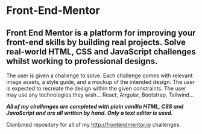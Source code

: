 # Front-End-Mentor

## Front End Mentor is a platform for improving your front-end skills by building real projects. Solve real-world HTML, CSS and JavaScript challenges whilst working to professional designs.

The user is given a challenge to solve. Each challenge comes with relevant image assets, a style guide, and a mockup of the intended design. The user is expected to recreate the design within the given constraints. The user may use any technologies they wish... React, Angular, Bootstrap, Tailwind...

***All of my challenges are completed with plain vanilla HTML, CSS and JavaScript and are all written by hand. Only a text editor is used.***



Combined repository for all of my http://frontendmentor.io challenges.
